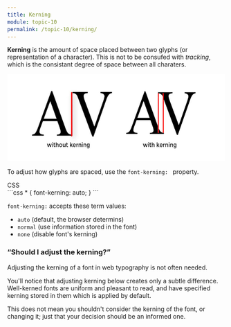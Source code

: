 ```yaml
---
title: Kerning
module: topic-10
permalink: /topic-10/kerning/
---
```


<div class="divider-heading"></div>

**Kerning** is the amount of space placed between two glyphs (or representation of a character). This is not to be consufed with _tracking_, which is the consistant degree of space between all charaters.

<img src="../img/typography-kerning.jpg" style="height: 200px; margin: auto" alt="kerning" title="kerning"/>

To adjust how glyphs are spaced, use the `font-kerning: ` property.

<div class="code-heading">
  <span class="css">CSS</span>
</div>
```css
* {
  font-kerning: auto;
}
```

`font-kerning:` accepts these term values:
- `auto` (default, the browser determins)
- `normal` (use information stored in the font)
- `none` (disable font's kerning)


### “Should I adjust the kerning?”

Adjusting the kerning of a font in web typography is not often needed.

You'll notice that adjusting kerning below creates only a subtle difference. Well-kerned fonts are uniform and pleasant to read, and have specified kerning stored in them which is applied by default.

This does not mean you shouldn't consider the kerning of the font, or changing it; just that your decision should be an informed one.


<div class="codepen-embed">
  <p data-height="600" data-theme-id="30567" data-slug-hash="dyXNwQE" data-default-tab="css,result" data-user="retrog4m3r" data-embed-version="2" data-pen-title="Kerning (Toggle)" class="codepen"></p>
</div>
